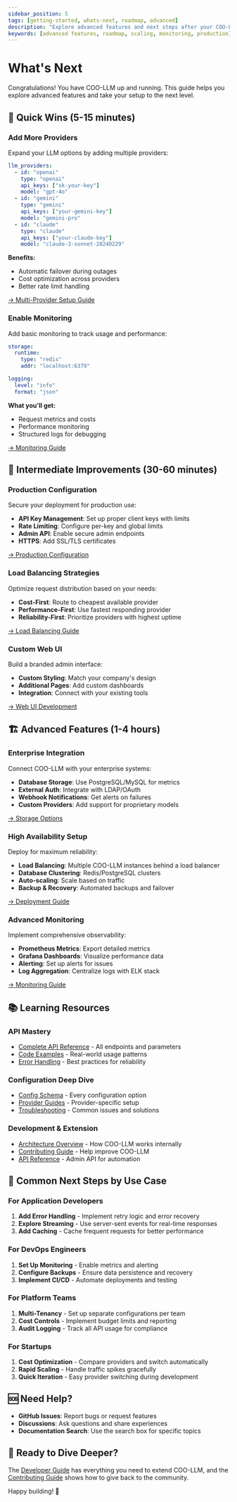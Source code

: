 ```yaml
---
sidebar_position: 5
tags: [getting-started, whats-next, roadmap, advanced]
description: "Explore advanced features and next steps after your COO-LLM setup"
keywords: [advanced features, roadmap, scaling, monitoring, production]
---
```


# What's Next

Congratulations! You have COO-LLM up and running. This guide helps you explore advanced features and take your setup to the next level.

## 🎯 Quick Wins (5-15 minutes)

### Add More Providers

Expand your LLM options by adding multiple providers:

```yaml
llm_providers:
  - id: "openai"
    type: "openai"
    api_keys: ["sk-your-key"]
    model: "gpt-4o"
  - id: "gemini"
    type: "gemini"
    api_keys: ["your-gemini-key"]
    model: "gemini-pro"
  - id: "claude"
    type: "claude"
    api_keys: ["your-claude-key"]
    model: "claude-3-sonnet-20240229"
```

**Benefits:**
- Automatic failover during outages
- Cost optimization across providers
- Better rate limit handling

[→ Multi-Provider Setup Guide](../Guides/Providers.md)

### Enable Monitoring

Add basic monitoring to track usage and performance:

```yaml
storage:
  runtime:
    type: "redis"
    addr: "localhost:6379"

logging:
  level: "info"
  format: "json"
```

**What you'll get:**
- Request metrics and costs
- Performance monitoring
- Structured logs for debugging

[→ Monitoring Guide](../Administrator-Guide/Monitoring.md)

## 🚀 Intermediate Improvements (30-60 minutes)

### Production Configuration

Secure your deployment for production use:

- **API Key Management**: Set up proper client keys with limits
- **Rate Limiting**: Configure per-key and global limits
- **Admin API**: Enable secure admin endpoints
- **HTTPS**: Add SSL/TLS certificates

[→ Production Configuration](../Guides/Configuration.md)

### Load Balancing Strategies

Optimize request distribution based on your needs:

- **Cost-First**: Route to cheapest available provider
- **Performance-First**: Use fastest responding provider
- **Reliability-First**: Prioritize providers with highest uptime

[→ Load Balancing Guide](../Reference/Balancer.md)

### Custom Web UI

Build a branded admin interface:

- **Custom Styling**: Match your company's design
- **Additional Pages**: Add custom dashboards
- **Integration**: Connect with your existing tools

[→ Web UI Development](../Administrator-Guide/Web-UI.md)

## 🏗️ Advanced Features (1-4 hours)

### Enterprise Integration

Connect COO-LLM with your enterprise systems:

- **Database Storage**: Use PostgreSQL/MySQL for metrics
- **External Auth**: Integrate with LDAP/OAuth
- **Webhook Notifications**: Get alerts on failures
- **Custom Providers**: Add support for proprietary models

[→ Storage Options](../Reference/Storage.md)

### High Availability Setup

Deploy for maximum reliability:

- **Load Balancing**: Multiple COO-LLM instances behind a load balancer
- **Database Clustering**: Redis/PostgreSQL clusters
- **Auto-scaling**: Scale based on traffic
- **Backup & Recovery**: Automated backups and failover

[→ Deployment Guide](../Guides/Deployment.md)

### Advanced Monitoring

Implement comprehensive observability:

- **Prometheus Metrics**: Export detailed metrics
- **Grafana Dashboards**: Visualize performance data
- **Alerting**: Set up alerts for issues
- **Log Aggregation**: Centralize logs with ELK stack

[→ Monitoring Guide](../Administrator-Guide/Monitoring.md)

## 📚 Learning Resources

### API Mastery
- [Complete API Reference](../Reference/LLM-API.md) - All endpoints and parameters
- [Code Examples](../User-Guide/Examples.md) - Real-world usage patterns
- [Error Handling](../Getting-Started/First-Steps.md#error-handling) - Best practices for reliability

### Configuration Deep Dive
- [Config Schema](../Reference/Config-Schema.md) - Every configuration option
- [Provider Guides](../Developer-Guide/Providers/OpenAI.md) - Provider-specific setup
- [Troubleshooting](../Administrator-Guide/Troubleshooting.md) - Common issues and solutions

### Development & Extension
- [Architecture Overview](../Intro/Architecture.md) - How COO-LLM works internally
- [Contributing Guide](../Contributing/Guidelines.md) - Help improve COO-LLM
- [API Reference](../Reference/Admin-API.md) - Admin API for automation

## 🎯 Common Next Steps by Use Case

### For Application Developers
1. **Add Error Handling** - Implement retry logic and error recovery
2. **Explore Streaming** - Use server-sent events for real-time responses
3. **Add Caching** - Cache frequent requests for better performance

### For DevOps Engineers
1. **Set Up Monitoring** - Enable metrics and alerting
2. **Configure Backups** - Ensure data persistence and recovery
3. **Implement CI/CD** - Automate deployments and testing

### For Platform Teams
1. **Multi-Tenancy** - Set up separate configurations per team
2. **Cost Controls** - Implement budget limits and reporting
3. **Audit Logging** - Track all API usage for compliance

### For Startups
1. **Cost Optimization** - Compare providers and switch automatically
2. **Rapid Scaling** - Handle traffic spikes gracefully
3. **Quick Iteration** - Easy provider switching during development

## 🆘 Need Help?

- **GitHub Issues**: Report bugs or request features
- **Discussions**: Ask questions and share experiences
- **Documentation Search**: Use the search box for specific topics

## 🚀 Ready to Dive Deeper?

The [Developer Guide](../Developer-Guide/Testing.md) has everything you need to extend COO-LLM, and the [Contributing Guide](../Contributing/Guidelines.md) shows how to give back to the community.

Happy building! 🎉